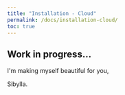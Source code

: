 ```yaml
---
title: "Installation - Cloud"
permalink: /docs/installation-cloud/
toc: true
---
```



## Work in progress...


I'm making myself beautiful for you,

  Sibylla.
